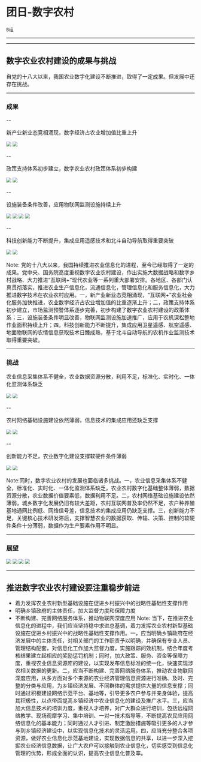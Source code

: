 # 团日-数字农村
    B组
---


---

## 数字农业农村建设的成果与挑战

自党的十八大以来，我国农业数字化建设不断推进，取得了一定成果。但发展中还存在挑战。

---

### 成果

--

新产业新业态竞相涌现，数字经济占农业增加值比重上升

  <div class="r-stack">
      <img class="fragment" src="/slide/markdown/test.assets/0 (22).png" style="zoom:80%;">
      <img class="fragment" src="/slide/markdown/test.assets/0 (21).png" style="zoom:80%;">
  </div>

--

政策支持体系初步建立，数字农业农村政策体系初步构建

<div class="r-stack">
      <img class="fragment" src="/slide/markdown/test.assets/0 (26).png" style="zoom:80%;">
      <img class="fragment" src="/slide/markdown/test.assets/0 (36).png" style="zoom:80%;">
  </div>

--

设施装备条件改善，应用物联网监测设施持续上升

<div class="r-stack">
      <img class="fragment" src="/slide/markdown/test.assets/0 (10).png" style="zoom:80%;">
      <img class="fragment" src="/slide/markdown/test.assets/0 (12).png" style="zoom:80%;">
      <img class="fragment" src="/slide/markdown/test.assets/0 (22).png" style="zoom:80%;">
      <img class="fragment" src="/slide/markdown/test.assets/0 (13).png" style="zoom:80%;">
</div>

--

科技创新能力不断提升，集成应用遥感技术和北斗自动导航取得重要突破

<div class="r-stack">
      <img class="fragment" src="/slide/markdown/test.assets/0 (11).png" style="zoom:80%;">
      <img class="fragment" src="/slide/markdown/test.assets/0 (12).png" style="zoom:80%;">
</div>

Note: 党的十八大以来，我国持续推进农业信息化的进程，至今已经取得了一定的成果。党中央、国务院高度重视数字农业农村建设，作出实施大数据战略和数字乡村战略、大力推进“互联网+”现代农业等一系列重大部署安排。各地区、各部门认真贯彻落实，推进农业生产信息化，流通信息化，管理信息化和服务信息化，大力推进数字技术在农业农村应用。一，新产业新业态竞相涌现，“互联网+”农业社会化服务加快推进，农业数字经济占农业增加值的比重逐渐上升；二，政策支持体系初步建立，市场监测预警体系逐步完善，初步构建了数字农业农村建设的政策体系；三，设施装备条件明显改善，物联网监测设施加速推广，应用于农机深松整地作业面积持续上升；四，科技创新能力不断提升，集成应用卫星遥感、航空遥感、地面物联网的农情信息获取技术日臻成熟，基于北斗自动导航的农机作业监测技术取得重要突破。

---

### 挑战

农业信息采集体系不健全，农业数据资源分散，利用不足，标准化、实时化、一体化监测体系缺乏

<div class="r-stack">
      <img class="fragment" src="/slide/markdown/test.assets/0 (30).png" style="zoom:80%;">
      <img class="fragment" src="/slide/markdown/test.assets/0 (32).png" style="zoom:80%;">
</div>

--

农村网络基础设施建设依然薄弱，信息技术的集成应用还缺乏支撑

<div class="r-stack">
      <img class="fragment" src="/slide/markdown/test.assets/0 (38).png" style="zoom:80%;">
      <img class="fragment" src="/slide/markdown/test.assets/0 (16).png" style="zoom:80%;">
</div>

--

创新能力不足，农业数字化建设支撑软硬件条件薄弱

<div class="r-stack">
      <img class="fragment" src="/slide/markdown/test.assets/0 (14).png" style="zoom:80%;">
      <img class="fragment" src="/slide/markdown/test.assets/0 (8).png" style="zoom:80%;">
</div>

Note:同时，数字农业农村的发展也面临诸多挑战。一，农业信息采集体系不健全，标准化、实时化、一体化监测体系缺乏，农业农村数字化基础整体薄弱，数据资源分散，农业数据价值要素低，数据利用不足。二，农村网络基础设施建设依然薄弱，城乡数字化发展仍旧有较大差距，农村互联网普及率仍然不足，农户种养殖基地通网比例低、网络信号差，信息技术的集成应用仍缺乏支撑。三，创新能力不足，关键核心技术研发滞后，支撑智慧农业的数据获取、传输、决策、控制的软硬件条件十分薄弱，数据作为生产要素作用不明显。

---

### 展望

<div class="r-stack">
      <img class="fragment" src="/slide/markdown/test.assets/0 (1).png" style="zoom:80%;">
      <img class="fragment" src="/slide/markdown/test.assets/0 (3).png" style="zoom:80%;">
      <img class="fragment" src="/slide/markdown/test.assets/0 (7).png" style="zoom:80%;">
      <img class="fragment" src="/slide/markdown/test.assets/0 (23).png" style="zoom:80%;">
</div>

---



## 推进数字农业农村建设要注重稳步前进

- 着力发挥农业农村新型基础设施在促进乡村振兴中的战略性基础性支撑作用
- 明确乡镇政府的主体责任，加大监督力度和保障力度
- 不断构建、完善网络服务体系，推动物联网深度应用
Note: 当下，在推进农业信息化的进程中，我们应当坚持稳中求进总基调，着力发挥农业农村新型基础设施在促进乡村振兴中的战略性基础性支撑作用。一，应当明确乡镇政府在经济发展中的主体责任，对相关部门的工作职责予以明确，并确保有专业人员、管理结构配套，对信息化工作加大监督力度，实施跟踪问效机制，结合年度考核结果建立起相应的奖励惩罚机制；同时，加大政策、服务、资金等保障力度，重视农业信息资源库的建设，以实现发布信息标准的统一化，快速实现涉农相关数据的更新。二，应当不断构建、完善网络服务体系，推动农业物联网深度应用，从多方面对多个来源的农业经济管理信息资源进行准确、及时、完整的分类与应用，为乡镇经济发展、不同群体的需求提供大量的信息支撑；同时通过积极建设网络示范平台、基地等，引导更多农户参与并亲身体验，提高其积极性，以点带面提高乡镇经济中农业信息化的建设及推广水平。三，应当加大信息技术的培训力度，重视人才培养，对广大群众进行培训，包括远程网络教学、现场观摩学习、集中培训、一对一技术指导等，不断提高农民应用网络信息化的基本能力；同时通过人才引进、制定激励措施等吸引更多的人才参与到乡镇经济建设中，以实现信息化技术的灵活运用。四，应当充分整合各项资源，做好农业信息化示范基地建设，实现数据信息的共享，以进一步深入挖掘农业经济信息数据，让广大农户可以接触到农业信息化，切实感受到信息化管理的优势，形成全面的认识，提高农业信息化普及率。

